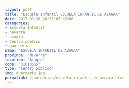 ```yaml
---
layout: post
title: "Escuela Infantil ESCUELA INFANTIL DE AZAGRA"
date: 2017-09-20 20:57:05 +0200
categories:
- Escuela Infantil
- navarra
- azagra
- Centro público
- guarderia
name: "ESCUELA INFANTIL DE AZAGRA"
province: "Navarra"
location: "Azagra"
code: "31013665"
type: "Centro público"
img: guarderia.jpg
permalink: /guarderias/escuela-infantil-de-azagra.html
---
```


